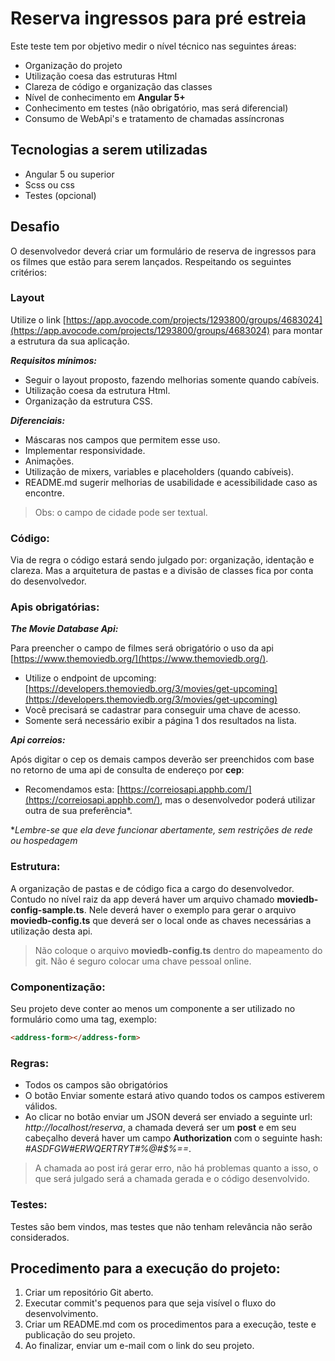 # Reserva ingressos para pré estreia

Este teste tem por objetivo medir o nível técnico nas seguintes áreas:

+ Organização do projeto
+ Utilização coesa das estruturas Html
+ Clareza de código e organização das classes
+ Nível de conhecimento em **Angular 5+**
+ Conhecimento em testes (não obrigatório, mas será diferencial)
+ Consumo de WebApi's e tratamento de chamadas assíncronas

## Tecnologias a serem utilizadas

+ Angular 5 ou superior
+ Scss ou css
+ Testes (opcional)

## Desafio

O desenvolvedor deverá criar um formulário de reserva de ingressos para os filmes que estão para serem lançados. Respeitando os seguintes critérios:

### Layout

Utilize o link [https://app.avocode.com/projects/1293800/groups/4683024](https://app.avocode.com/projects/1293800/groups/4683024) para montar a estrutura da sua aplicação.

***Requisitos mínimos:***

+ Seguir o layout proposto, fazendo melhorias somente quando cabíveis.
+ Utilização coesa da estrutura Html.
+ Organização da estrutura CSS.

***Diferenciais:***

+ Máscaras nos campos que permitem esse uso.
+ Implementar responsividade.
+ Animações.
+ Utilização de mixers, variables e placeholders (quando cabíveis).
+ README.md sugerir melhorias de usabilidade e acessibilidade caso as encontre.

> Obs: o campo de cidade pode ser textual.

### Código:

Via de regra o código estará sendo julgado por: organização, identação e clareza. Mas a arquitetura de pastas e a divisão de classes fica por conta do desenvolvedor.

### Apis obrigatórias:


***The Movie Database Api:***

Para preencher o campo de filmes será obrigatório o uso da api [https://www.themoviedb.org/](https://www.themoviedb.org/).

+ Utilize o endpoint de upcoming: [https://developers.themoviedb.org/3/movies/get-upcoming](https://developers.themoviedb.org/3/movies/get-upcoming)
+ Você precisará se cadastrar para conseguir uma chave de acesso.
+ Somente será necessário exibir a página 1 dos resultados na lista.

***Api correios:***

Após digitar o cep os demais campos deverão ser preenchidos com base no retorno de uma api de consulta de endereço por **cep**:

+ Recomendamos esta: [https://correiosapi.apphb.com/](https://correiosapi.apphb.com/), mas o desenvolvedor poderá utilizar outra de sua preferência*.

**Lembre-se que ela deve funcionar abertamente, sem restrições de rede ou hospedagem*

### Estrutura:

A organização de pastas e de código fica a cargo do desenvolvedor. Contudo no nível raiz da app deverá haver um arquivo chamado **moviedb-config-sample.ts**. Nele deverá haver o exemplo para gerar o arquivo **moviedb-config.ts** que deverá ser o local onde as chaves necessárias a utilização desta api.

> Não coloque o arquivo **moviedb-config.ts** dentro do mapeamento do git. Não é seguro colocar uma chave pessoal online.

### Componentização:

Seu projeto deve conter ao menos um componente a ser utilizado no formulário como uma tag, exemplo: 
```html
<address-form></address-form>
```

### Regras:

+ Todos os campos são obrigatórios
+ O botão Enviar somente estará ativo quando todos os campos estiverem válidos.
+ Ao clicar no botão enviar um JSON deverá ser enviado a seguinte url: *http://localhost/reserva*, a chamada deverá ser um **post** e em seu cabeçalho deverá haver um campo **Authorization** com o seguinte hash: *#ASDFGW#ERWQERTRYT#%$%$@#$%==*.

> A chamada ao post irá gerar erro, não há problemas quanto a isso, o que será julgado será a chamada gerada e o código desenvolvido.

### Testes:

Testes são bem vindos, mas testes que não tenham relevância não serão considerados.

## Procedimento para a execução do projeto:

1. Criar um repositório Git aberto.
2. Executar commit's pequenos para que seja visível o fluxo do desenvolvimento.
3. Criar um README.md com os procedimentos para a execução, teste e publicação do seu projeto.
4. Ao finalizar, enviar um e-mail com o link do seu projeto.